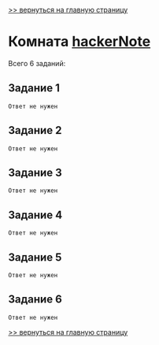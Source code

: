 

[>> вернуться на главную страницу](https://github.com/BEPb/tryhackme/blob/master/README.md)

# Комната [hackerNote](https://tryhackme.com/r/room/hackernote) 

Всего 6 заданий:
## Задание 1

```commandline
Ответ не нужен
```

## Задание 2

```commandline
Ответ не нужен
```

## Задание 3

```commandline
Ответ не нужен
```

## Задание 4

```commandline
Ответ не нужен
```

## Задание 5

```commandline
Ответ не нужен
```

## Задание 6

```commandline
Ответ не нужен
```

[>> вернуться на главную страницу](https://github.com/BEPb/tryhackme/blob/master/README.md)